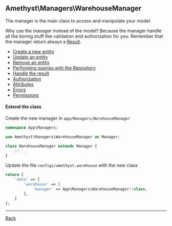 ## Amethyst\Managers\WarehouseManager

The manager is the main class to access and manipulate your model.

Why use the manager instead of the model? Because the manager handle all the boring stuff like validation and authorization for you.
Remember that the manager return always a [Result](result.md).

* [Create a new entity](create.md)
* [Update an entity](update.md)
* [Remove an entity](remove.md)
* [Performing queries with the Repository](repository.md)
* [Handle the result](result.md)
* [Authorization](authorization.md)
* [Attributes](attributes.md)
* [Errors](errors.md)
* [Permissions](permissions.md)


#### Extend the class

Create the new manager in `app/Managers/WarehouseManager`
```php
namespace App\Managers;

use Amethyst\Managers\WarehouseManager as Manager;

class WarehouseManager extends Manager {
	// ...
}
```
Update the file `configs/amethyst.warehouse` with the new class
```php
return [
    'data' => [
        'warehouse' => [
            'manager' => App\Managers\WarehouseManager::class,
        ],
    ]
];
```

---
[Back](index.md)